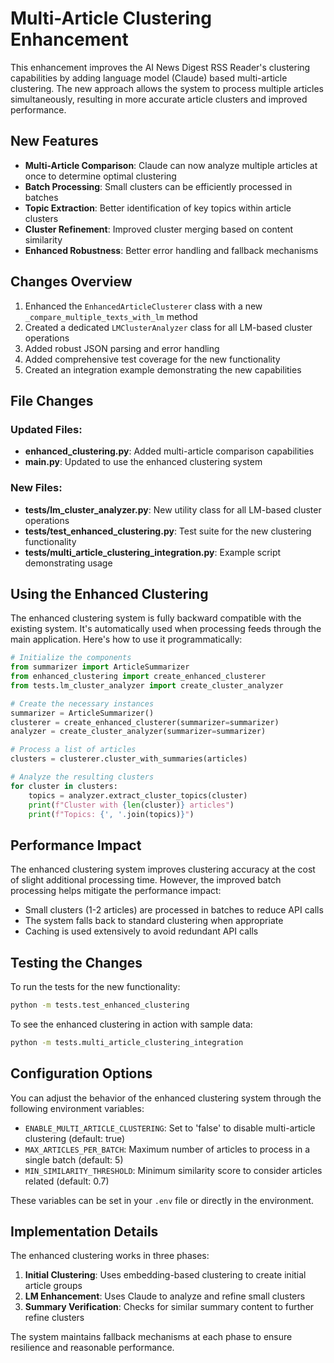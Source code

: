 # Multi-Article Clustering Enhancement

This enhancement improves the AI News Digest RSS Reader's clustering capabilities by adding language model (Claude) based multi-article clustering. The new approach allows the system to process multiple articles simultaneously, resulting in more accurate article clusters and improved performance.

## New Features

- **Multi-Article Comparison**: Claude can now analyze multiple articles at once to determine optimal clustering
- **Batch Processing**: Small clusters can be efficiently processed in batches
- **Topic Extraction**: Better identification of key topics within article clusters
- **Cluster Refinement**: Improved cluster merging based on content similarity
- **Enhanced Robustness**: Better error handling and fallback mechanisms

## Changes Overview

1. Enhanced the `EnhancedArticleClusterer` class with a new `_compare_multiple_texts_with_lm` method
2. Created a dedicated `LMClusterAnalyzer` class for all LM-based cluster operations
3. Added robust JSON parsing and error handling
4. Added comprehensive test coverage for the new functionality
5. Created an integration example demonstrating the new capabilities

## File Changes

### Updated Files:

- **enhanced_clustering.py**: Added multi-article comparison capabilities
- **main.py**: Updated to use the enhanced clustering system

### New Files:

- **tests/lm_cluster_analyzer.py**: New utility class for all LM-based cluster operations
- **tests/test_enhanced_clustering.py**: Test suite for the new clustering functionality
- **tests/multi_article_clustering_integration.py**: Example script demonstrating usage

## Using the Enhanced Clustering

The enhanced clustering system is fully backward compatible with the existing system. It's automatically used when processing feeds through the main application. Here's how to use it programmatically:

```python
# Initialize the components
from summarizer import ArticleSummarizer
from enhanced_clustering import create_enhanced_clusterer
from tests.lm_cluster_analyzer import create_cluster_analyzer

# Create the necessary instances
summarizer = ArticleSummarizer()
clusterer = create_enhanced_clusterer(summarizer=summarizer)
analyzer = create_cluster_analyzer(summarizer=summarizer)

# Process a list of articles
clusters = clusterer.cluster_with_summaries(articles)

# Analyze the resulting clusters
for cluster in clusters:
    topics = analyzer.extract_cluster_topics(cluster)
    print(f"Cluster with {len(cluster)} articles")
    print(f"Topics: {', '.join(topics)}")
```

## Performance Impact

The enhanced clustering system improves clustering accuracy at the cost of slight additional processing time. However, the improved batch processing helps mitigate the performance impact:

- Small clusters (1-2 articles) are processed in batches to reduce API calls
- The system falls back to standard clustering when appropriate
- Caching is used extensively to avoid redundant API calls

## Testing the Changes

To run the tests for the new functionality:

```bash
python -m tests.test_enhanced_clustering
```

To see the enhanced clustering in action with sample data:

```bash
python -m tests.multi_article_clustering_integration
```

## Configuration Options

You can adjust the behavior of the enhanced clustering system through the following environment variables:

- `ENABLE_MULTI_ARTICLE_CLUSTERING`: Set to 'false' to disable multi-article clustering (default: true)
- `MAX_ARTICLES_PER_BATCH`: Maximum number of articles to process in a single batch (default: 5)
- `MIN_SIMILARITY_THRESHOLD`: Minimum similarity score to consider articles related (default: 0.7)

These variables can be set in your `.env` file or directly in the environment.

## Implementation Details

The enhanced clustering works in three phases:

1. **Initial Clustering**: Uses embedding-based clustering to create initial article groups
2. **LM Enhancement**: Uses Claude to analyze and refine small clusters 
3. **Summary Verification**: Checks for similar summary content to further refine clusters

The system maintains fallback mechanisms at each phase to ensure resilience and reasonable performance.